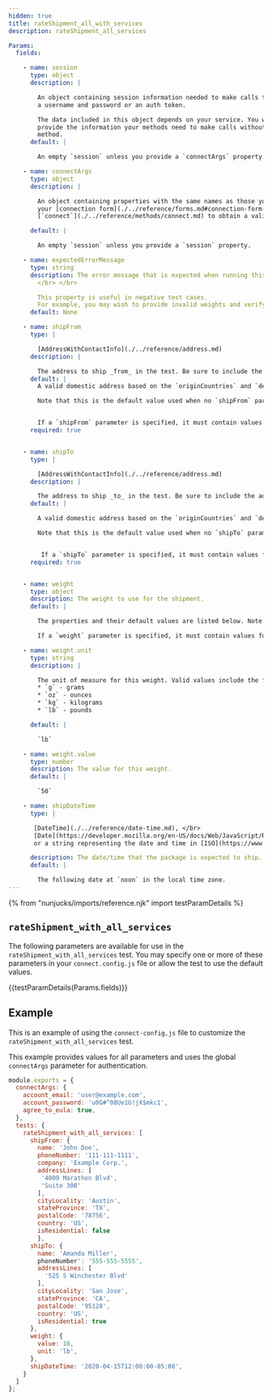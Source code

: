 ```yaml
---
hidden: true
title: rateShipment_all_with_services
description: rateShipment_all_services

Params:
  fields:

    - name: session
      type: object
      description: |

        An object containing session information needed to make calls to your backend API or service, such as
        a username and password or an auth token.

        The data included in this object depends on your service. You will need to
        provide the information your methods need to make calls without calling your [`connect`](./../reference/methods/connect.md)
        method.
      default: |

        An empty `session` unless you provide a `connectArgs` property.

    - name: connectArgs
      type: object
      description: |

        An object containing properties with the same names as those your defined in
        your [connection form](./../reference/forms.md#connection-form-examples). These will be used to call your
        [`connect`](./../reference/methods/connect.md) to obtain a valid `session` object before calling other methods in the test.

      default: |

        An empty `session` unless you provide a `session` property.

    - name: expectedErrorMessage
      type: string
      description: The error message that is expected when running this test.
        </br> </br>

        This property is useful in negative test cases.
        For example, you may wish to provide invalid weights and verify that the expected error message is returned.
      default: None

    - name: shipFrom
      type: |

        [AddressWithContactInfo](./../reference/address.md)
      description: |

        The address to ship _from_ in the test. Be sure to include the additional contact info properties.
      default: |
        A valid domestic address based on the `originCountries` and `destinationCountries` of the delivery service.

        Note that this is the default value used when no `shipFrom` parameter is specified.


        If a `shipFrom` parameter is specified, it must contain values for all required properties.
      required: true


    - name: shipTo
      type: |

        [AddressWithContactInfo](./../reference/address.md)
      description: |

        The address to ship _to_ in the test. Be sure to include the additional contact info properties.
      default: |

        A valid domestic address based on the `originCountries` and `destinationCountries` of the delivery service.

        Note that this is the default value used when no `shipTo` parameter is specified.


         If a `shipTo` parameter is specified, it must contain values for all required properties.
      required: true


    - name: weight
      type: object
      description: The weight to use for the shipment.
      default: |

        The properties and their default values are listed below. Note that these are the default values used when no `weight` parameter is specified.

        If a `weight` parameter is specified, it must contain values for all required properties.

    - name: weight.unit
      type: string
      description: |

        The unit of measure for this weight. Valid values include the following:
        * `g` - grams
        * `oz` - ounces
        * `kg` - kilograms
        * `lb` - pounds

      default: |

        `lb`

    - name: weight.value
      type: number
      description: The value for this weight.
      default: |

        `50`

    - name: shipDateTime
      type: |

       [DateTime](./../reference/date-time.md), </br>
       [Date](https://developer.mozilla.org/en-US/docs/Web/JavaScript/Reference/Global_Objects/Date), </br>
       or a string representing the date and time in [ISO](https://www.w3.org/TR/NOTE-datetime) format.

      description: The date/time that the package is expected to ship. This is not guaranteed to be in the future.
      default: |

        The following date at `noon` in the local time zone.
---
```


{% from "nunjucks/imports/reference.njk" import testParamDetails %}

## `rateShipment_with_all_services`
The following parameters are available for use in the `rateShipment_with_all_services` test. You may specify one
or more of these parameters in your `connect.config.js` file or allow the test to use the default values.

{{testParamDetails(Params.fields)}}

## Example

This is an example of using the `connect-config.js` file to customize the `rateShipment_with_all_services` test.

This example provides values for all parameters and uses the global `connectArgs` parameter for authentication.

```javascript
module.exports = {
  connectArgs: {
    account_email: 'user@example.com',
    account_password: 'u0G#^08Ue1G!jX$mkc1',
    agree_to_eula: true,
  },
  tests: {
    rateShipment_with_all_services: [
      shipFrom: {
	    name: 'John Doe',
	    phoneNumber: '111-111-1111',
        company: 'Example Corp.',
	    addressLines: [
         '4009 Marathon Blvd',
         'Suite 300'
		],
		cityLocality: 'Austin',
		stateProvince: 'TX',
		postalCode: '78756',
		country: 'US',
		isResidential: false
		},
	  shipTo: {
	    name: 'Amanda Miller',
		phoneNumber': '555-555-5555',
		addressLines: [
		  '525 S Winchester Blvd'
		],
		cityLocality: 'San Jose',
		stateProvince: 'CA',
		postalCode: '95128',
		country: 'US',
		isResidential: true
	  },
      weight: {
        value: 10,
        unit: 'lb',
      },
      shipDateTime: '2020-04-15T12:00:00-05:00',
    }
  ]
};
```




